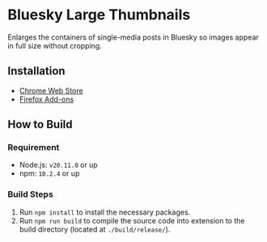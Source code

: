 # Bluesky Large Thumbnails

Enlarges the containers of single-media posts in Bluesky so images appear in full size without cropping.

## Installation

- [Chrome Web Store](https://chromewebstore.google.com/detail/bluesky-large-thumbnails/abmpcbplodepjkangoplnikpkcckambo?authuser=0&hl=zh-TW)
- [Firefox Add-ons](https://addons.mozilla.org/en-US/firefox/addon/bluesky-large-thumbnails/)

## How to Build

### Requirement

- Node.js: `v20.11.0` or up
- npm: `10.2.4` or up

### Build Steps
1. Run `npm install` to install the necessary packages.
2. Run `npm run build` to compile the source code into extension to the build directory (located at `./build/release/`).